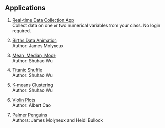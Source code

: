 ## **Applications**

1. [Real-time Data Collection App](https://collection.idsucla.org/ "Author: Shuhao Wu")  
    Collect data on one or two numerical variables from your class. No login required.



2. [Births Data Animation](https://labs.idsucla.org/extras/animations/gotdata/gotdata.html)  
    Author: James Molyneux



3. [Mean, Median, Mode](https://www.idsucla.org/wp-content/uploads/mean.html)  
    Author: Shuhao Wu



4. [Titanic Shuffle](https://idsucla.shinyapps.io/titanic/)  
    Author: Shuhao Wu



5. [K-means Clustering](https://curriculum.idsucla.org/apps/kmeans.html)  
    Author: Shuhao Wu



6. [Violin Plots](https://idsucla.shinyapps.io/shinyapp_atus/)  
    Author: Albert Cao



7. [Palmer Penguins](https://idsucla.shinyapps.io/PalmerPenguin/)  
    Authors: James Molyneux and Heidi Bullock

    

